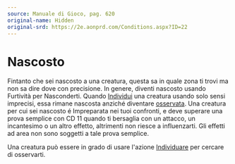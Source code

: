 ```yaml
---
source: Manuale di Gioco, pag. 620
original-name: Hidden
original-srd: https://2e.aonprd.com/Conditions.aspx?ID=22
---
```


# Nascosto

Fintanto che sei nascosto a una creatura, questa sa in quale zona ti trovi ma
non sa dire dove con precisione. In genere, diventi nascosto usando Furtività
per Nasconderti. Quando [Individui](/azioni/base/individuare) una creatura
usando solo sensi imprecisi, essa rimane nascosta anziché diventare
[osservata](/condizioni/osservato). Una creatura per cui sei nascosto é
Impreparata nei tuoi confronti, e deve superare una prova semplice con CD 11
quando ti bersaglia con un attacco, un incantesimo o un altro effetto,
altrimenti non riesce a influenzarti. Gli effetti ad area non sono soggetti a
tale prova semplice.

Una creatura può essere in grado di usare l'azione
[Individuare](/azioni/base/individuare) per cercare di osservarti.
